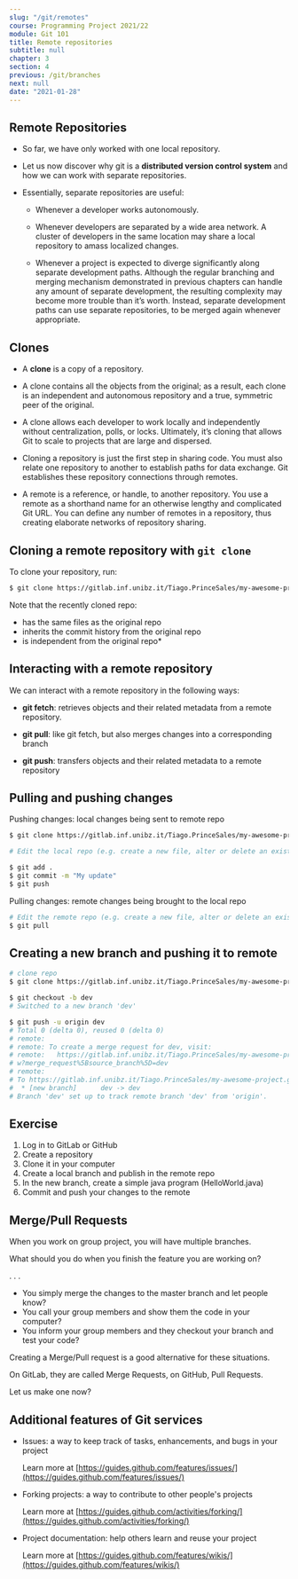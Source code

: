 ```yaml
---
slug: "/git/remotes"
course: Programming Project 2021/22
module: Git 101
title: Remote repositories
subtitle: null
chapter: 3
section: 4
previous: /git/branches
next: null
date: "2021-01-28"
---
```


## Remote Repositories

- So far, we have only worked with one local repository.

- Let us now discover why git is a **distributed version control system** and how we can work with separate repositories.

- Essentially, separate repositories are useful:

  - Whenever a developer works autonomously.

  - Whenever developers are separated by a wide area network. A cluster of developers in the same location may share a local repository to amass localized changes.

  - Whenever a project is expected to diverge significantly along separate development paths. Although the regular branching and merging mechanism demonstrated in previous chapters can handle any amount of separate development, the resulting complexity may become more trouble than it’s worth. Instead, separate development paths can use separate repositories, to be merged again whenever appropriate.

## Clones

- A **clone** is a copy of a repository.

- A clone contains all the objects from the original; as a result, each clone is an independent and autonomous repository and a true, symmetric peer of the original.

- A clone allows each developer to work locally and independently without centralization, polls, or locks. Ultimately, it’s cloning that allows Git to scale to projects that are large and dispersed.

- Cloning a repository is just the first step in sharing code. You must also relate one repository to another to establish paths for data exchange. Git establishes these repository connections through remotes.

- A remote is a reference, or handle, to another repository. You use a remote as a shorthand name for an otherwise lengthy and complicated Git URL. You can define any number of remotes in a repository, thus creating elaborate networks of repository sharing.

## Cloning a remote repository with `git clone`

To clone your repository, run:

```bash
$ git clone https://gitlab.inf.unibz.it/Tiago.PrinceSales/my-awesome-project.git
```

Note that the recently cloned repo:

- has the same files as the original repo
- inherits the commit history from the original repo
- is independent from the original repo\*

## Interacting with a remote repository

We can interact with a remote repository in the following ways:

- **git fetch**: retrieves objects and their related metadata from a remote repository.

- **git pull**: like git fetch, but also merges changes into a corresponding branch

- **git push**: transfers objects and their related metadata to a remote repository

## Pulling and pushing changes

Pushing changes: local changes being sent to remote repo

```bash
$ git clone https://gitlab.inf.unibz.it/Tiago.PrinceSales/my-awesome-project.git

# Edit the local repo (e.g. create a new file, alter or delete an existing one)

$ git add .
$ git commit -m "My update"
$ git push
```

Pulling changes: remote changes being brought to the local repo

```bash
# Edit the remote repo (e.g. create a new file, alter or delete an existing one)
$ git pull
```

## Creating a new branch and pushing it to remote

```bash
# clone repo
$ git clone https://gitlab.inf.unibz.it/Tiago.PrinceSales/my-awesome-project.git

$ git checkout -b dev
# Switched to a new branch 'dev'

$ git push -u origin dev
# Total 0 (delta 0), reused 0 (delta 0)
# remote:
# remote: To create a merge request for dev, visit:
# remote:   https://gitlab.inf.unibz.it/Tiago.PrinceSales/my-awesome-project/-/merge_requests/ne
# w?merge_request%5Bsource_branch%5D=dev
# remote:
# To https://gitlab.inf.unibz.it/Tiago.PrinceSales/my-awesome-project.git
#  * [new branch]      dev -> dev
# Branch 'dev' set up to track remote branch 'dev' from 'origin'.

```

## Exercise

1. Log in to GitLab or GitHub
2. Create a repository
3. Clone it in your computer
4. Create a local branch and publish in the remote repo
5. In the new branch, create a simple java program (HelloWorld.java)
6. Commit and push your changes to the remote

## Merge/Pull Requests

When you work on group project, you will have multiple branches.

What should you do when you finish the feature you are working on?

. . .

- You simply merge the changes to the master branch and let people know?
- You call your group members and show them the code in your computer?
- You inform your group members and they checkout your branch and test your code?

Creating a Merge/Pull request is a good alternative for these situations.

On GitLab, they are called Merge Requests, on GitHub, Pull Requests.

Let us make one now?

## Additional features of Git services

- Issues: a way to keep track of tasks, enhancements, and bugs in your project

  Learn more at [https://guides.github.com/features/issues/](https://guides.github.com/features/issues/)

- Forking projects: a way to contribute to other people's projects

  Learn more at [https://guides.github.com/activities/forking/](https://guides.github.com/activities/forking/)

- Project documentation: help others learn and reuse your project

  Learn more at [https://guides.github.com/features/wikis/](https://guides.github.com/features/wikis/)
